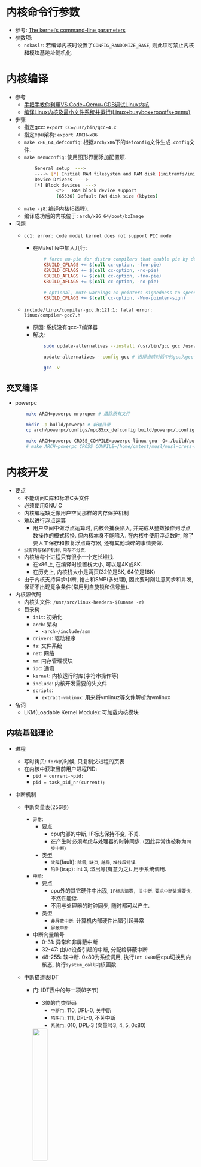 # 内核命令行参数
* 参考: [The kernel’s command-line parameters](https://www.kernel.org/doc/html/v4.14/admin-guide/kernel-parameters.html)
* 参数项: 
    * `nokaslr`: 若编译内核时设置了`CONFIG_RANDOMIZE_BASE`, 则此项可禁止内核和模块基地址随机化. 

# 内核编译
* 参考
    * [手把手教你利用VS Code+Qemu+GDB调试Linux内核](https://zhuanlan.zhihu.com/p/105069730)
    * [编译Linux内核及最小文件系统并运行(Linux+busybox+roootfs+qemu)](https://blog.csdn.net/anqi8955/article/details/121607026)
* 步骤
    * 指定gcc: `export CC=/usr/bin/gcc-4.x`
    * 指定cpu架构: `export ARCH=x86`
    * `make x86_64_defconfig`: 根据`arch/x86`下的`defconfig`文件生成`.config`文件. 
    * `make menuconfig`: 使用图形界面添加配置项. 
        ```sh
            General setup  --->
            ----> [*] Initial RAM filesystem and RAM disk (initramfs/initrd) support
            Device Drivers  --->
            [*] Block devices  --->
                    <*>   RAM block device support
                    (65536) Default RAM disk size (kbytes)
        ```
    * `make -j8`: 编译内核(8线程). 
    * 编译成功后的内核位于: `arch/x86_64/boot/bzImage`
* 问题
    * `cc1: error: code model kernel does not support PIC mode`
        * 在Makefile中加入几行: 
            ```makefile
                # force no-pie for distro compilers that enable pie by default
                KBUILD_CFLAGS += $(call cc-option, -fno-pie)
                KBUILD_CFLAGS += $(call cc-option, -no-pie)
                KBUILD_AFLAGS += $(call cc-option, -fno-pie)
                KBUILD_AFLAGS += $(call cc-option, -no-pie)

                # optional, mute warnings on pointers signedness to speed up compilation
                KBUILD_CFLAGS += $(call cc-option, -Wno-pointer-sign)
            ```

    * `include/linux/compiler-gcc.h:121:1: fatal error: linux/compiler-gcc7.h`
        * 原因: 系统没有gcc-7编译器
        * 解决: 
            ```sh
                sudo update-alternatives --install /usr/bin/gcc gcc /usr/bin/gcc-4.8 1 # 最后一个数字是优先级

                update-alternatives --config gcc # 选择当前对话中的gcc为gcc-4.8

                gcc -v
            ```
## 交叉编译
* powerpc
    ```sh
        make ARCH=powerpc mrproper # 清除原有文件

        mkdir -p build/powerpc # 新建目录
        cp arch/powerpc/configs/mpc85xx_defconfig build/powerpc/.config # 将配置模板拷过来

        make ARCH=powerpc CROSS_COMPILE=powerpc-linux-gnu- O=./build/powerpc -j8
        # make ARCH=powerpc CROSS_COMPILE=/home/cmtest/musl/musl-cross-make-0.9.10/output/bin/powerpc-linux-musl- O=./build/powerpc -j8
    ```
# 内核开发
* 要点
    * 不能访问C库和标准C头文件
    * 必须使用GNU C
    * 内核编程缺乏像用户空间那样的内存保护机制
    * 难以进行浮点运算
        * 用户空间中做浮点运算时, 内核会捕获陷入, 并完成从整数操作到浮点数操作的模式转换. 但内核本身不能陷入. 在内核中使用浮点数时, 除了要人工保存和恢复浮点寄存器, 还有其他琐碎的事情要做. 
    * `没有内存保护机制`, `内存不分页`. 
    * 内核给每个进程只有很小一个定长堆栈. 
        * 在x86上, 在编译时设置栈大小, 可以是4K或8K. 
        * 在历史上, 内核栈大小是两页(32位是8K, 64位是16K)
    * 由于内核支持异步中断, 抢占和SMP(多处理), 因此要时刻注意同步和并发, 保证不出现竞争条件(常用到自旋锁和信号量). 
* 内核源代码
    * 内核头文件: `/usr/src/linux-headers-$(uname -r)`
    * 目录树
        * `init`: 初始化
        * `arch`: 架构
            * `<arch>/include/asm`
        * `drivers`: 驱动程序
        * `fs`: 文件系统
        * `net`: 网络
        * `mm`: 内存管理模块
        * `ipc`: 通讯
        * `kernel`: 内核运行时库(字符串操作等)
        * `include`: 内核开发需要的头文件
        * `scripts`: 
            * `extract-vmlinux`: 用来将vmlinuz等文件解析为vmlinux
* 名词
    * LKM(Loadable Kernel Module): 可加载内核模块

## 内核基础理论
* 进程
    * 写时拷贝: `fork`的时候, 只复制父进程的页表
    * 在内核中获取当前用户进程PID: 
        * `pid = current->pid;`
        * `pid = task_pid_nr(current);`

* 中断机制
    * 中断向量表(256项)
        * `异常`: 
            * 要点
                * cpu内部的中断, IF标志保持不变, 不关. 
                * 在产生时必须考虑与处理器的时钟同步. (因此异常也被称为`同步中断`)
            * 类型
                * `故障`(fault): `除零`, `缺页`, `越界`, `堆栈段错误`. 
                * `陷阱`(trap): int 3, 溢出等(有意为之). 用于系统调用. 
        * `中断`: 
            * 要点
                * cpu外的其它硬件中出现, `IF标志清零, 关中断`. `要求中断处理要快`, 不然性能低. 
                * 不用与处理器的时钟同步, 随时都可以产生. 
            * 类型
                * `非屏蔽中断`: 计算机内部硬件出错引起异常
                * `屏蔽中断`
        * 中断向量编号
            * 0-31: 异常和非屏蔽中断
            * 32-47: 由i/o设备引起的中断, 分配给屏蔽中断
            * 48-255: 软中断. 0x80为系统调用, 执行`int 0x80`后cpu切换到内核态, 执行`system_call`内核函数. 
    * 中断描述表IDT
        * 门: IDT表中的每一项(8字节)
            * 3位的门类型码
                * `中断门`: 110, DPL-0, 关中断
                * `陷阱门`: 111, DPL-0, 不关中断
                * `系统门`: 010, DPL-3 (向量号3, 4, 5, 0x80)

            <img alt="" src="./pic/linux_idt_1.jpg" width="30%" height="30%">

    * 中断上半部和下半部
        * 上半部: 快, 关中断. 硬件中断. 
        * 下半部: 开中断. 可以延后执行的任务. 可以被中断打断. 
            * `BH`(2.4之前): 对bh函数执行严格串行化. 一次只有一个cpu执行. 
            * `softirp`: 
                * 产生后不是马上可以执行, 必须等待内核的调度. 
                * 软中断不能被自己打断, 只能被硬件中断打断. 
                * 同一个软中断可运行在不同cpu. 所以软中断必须涉及为可重入的函数(允许多个cpu同时操作), 因此需要使用**自旋锁**来保护其数据结构. 
                * 软中断是静态分配的, 内核编译好后就不能改变. 添加后要重新编译内核. 
            * `tasklet`: 同一个tasklet不能运行在不同cpu, 多个不同类型的tasklet则可以并行运行在多个cpu上. 

                ```cpp
                static void tasklet_handler(unsigned long value) {
                    ......
                    // 开中断, 即可以响应其它中断
                    // 在tasklet_handler中分配内存或拿互斥体的时候, 不能睡眠
                }

                tasklet_struct my_tasklet;
                static unsigned long data = 0;
                tasklet_init(&my_tasklet, tasklet_handler, data); 
                tasklet_schedule(&my_tasklet); // 放到调度队列中等待调度

                // 处在中断上下文, 不能睡眠
                ```
            * `workqueues` 工作队列: 
                * 也在内核态运行
                * 不在中断上下文中, 因此可以睡眠
                * 能在不同进程间切换, 以完成不同工作
                * 私有工作队列: 

                    ```cpp
                    void my_func(struct work_struct *work) {
                        ......
                    }

                    struct workqueue_struct *my_queue;
                    my_queue = create_workqueue("my_queue");
                    struct work_struct my_work;
                    INIT_WORK(&my_work, my_func);
                    queue_work(my_queue, &my_work);
                    destroy_workqueue(my_queue);
                    ```

                * 共享工作队列: 

                    ```cpp
                    schedule_work(&my_work);
                    ```

        * 需要放在中断处理程序中执行的任务
            * 任务对时间非常敏感
            * 和硬件相关的任务
            * 要保证不被其它中断打断的任务

        <img alt="" src="./pic/linux_interrupt.jpg" width="30%" height="30%">
    
* 进程上下文和中断上下文
    * 上下文context: 包括寄存器变量, 进程打开的文件, 内存信息等. 
        * 用户级上下文: 正文, 数据, 用户堆栈, 共享存储区
        * 寄存器上下文: 通用寄存器, 程序寄存器, 处理器状态寄存器, 栈指针
        * 系统级上下文: 进程控制块(`task_struct`), 内存管理信息(`mm_struct, vm_area_struct, pgd, pte`), 内核栈
    * 中断上下文
        * 硬件传递过来的参数和内核需要保存的一些其它环境(主要是当前被中断的进程环境)
        * 中断上下文无关特定进程
        * 运行在中断上下文的代码不能做以下事情: 
            * 睡眠或放弃cpu. 内核在进入中断前会关闭进程调度, 一旦睡眠或放弃cpu, 系统会死机. 
            * 尝试获得信号量, 因为若没有获取信号量, 代码会睡眠, 结果同上. 
            * 执行耗时任务, 因为内核要响应大量服务和请求, 占用cpu太久会严重影响系统性能. 
            * 访问用户空间的虚拟地址. 
* 内核启动过程
    * 加电, 复位. 
    * bios启动: 上电自检, 然后对系统内的硬件设备进行检测和连接, 把测试所得数据存放到bios数据区. 从磁盘读入boot loader, 将控制权交给它. 
    * boot loader
    * os初始化
    
    <img alt="" src="./pic/linux_boot.jpg" width="30%" height="30%">

* linux文件系统
    * vfs提供一个统一接口(`file_operation`)

    <img alt="" src="./pic/linux_vfs.jpg" width="30%" height="30%">
    <br>
    <img alt="" src="./pic/linux_vfs.png" width="30%" height="30%">


* 微内核与宏内核(单一内核)
    * 微内核系统
        * windows nt, minix, mach
        * 每个模块对应一个进程, **模块之间通过消息传递机制进行通信**. 系统启动后, kernel, mm, fs系统进程在各自空间运行main函数循环等待消息. 
    * 宏内核系统
        * unix, linux
        * 内部也分模块, **模块间通信方式是一个模块调用另一个模块的导出函数**. 

## 开发
* 参考文档
    * 内核API参考文档
        * [kernelAPI](cs.bham.ac.uk/~exr/lectures/opsys/13_14/docs/kernelAPI/)
* 内联函数
    * 消除函数调用和返回带来的开销, 但会增加内存开销
    * 用于对时间要求较高的代码
    * 用`static`加`inline`限定
* linux内核嵌入式汇编
    * `__asm__ __volatile__("<asm routine>", : output : input : modify);`
    
        ```cpp
        void f(long seg) {
            long __lm;
            __asm__ __volatile__("lsll %1, %0" : "=r" (__lm) : "r" (seg));
        }

        // 对应的汇编代码如下
        // movl seg, %ebx
        // lsll %ebx, %eax
        // movl %eax, __lm
        ```
    
    * 分析汇编
        * '='表示这是输出寄存器(如果没有, 则可以在第一个冒号后面留空, 紧接第二个冒号). 
        * `output` `input` `modify`中有多个时, 可用逗号隔开. 
        * '&'表示寄存器不能重复. 
        * 寄存器`%0`, `%1`依次从`output`, `input`中用到的寄存器开始编码(如上面的代码, 则是将`__lm`变量值存到`%0`寄存器, 将`%1`寄存器的值存到`seg`变量)
        * `jne 2f`中, `2`是汇编代码段的编号(作为跳转目标), `f`表示向前(在它下面的代码), `b`表示向后(在它上面的代码). 每行汇编指令后面有`\n\t`, `\n`换行, `\t`是为了gcc把嵌入式汇编代码翻译成汇编代码时能保证换行和留有一定空格. 
        * 字母含义如下表. 

            |字母|含义|
            |-|-|
            | m, v, o | 表示内存单元 |
            | R | 表示任何通用寄存器 |
            | Q | 表示寄存器eax, ebx, ecx,edx之一 |
            | I, h | 表示直接操作数 |
            | E, F | 表示浮点数 |
            | G | 表示“任意” |
            | a, b, c, d | 表示要求使用寄存器eax/ax/al, ebx/bx/bl,  ecx/cx/cl或edx/dx/dl |
            | S, D | 表示要求使用寄存器esi或edi |

    * `asm volatile("rdtsc": "=a" (low), "=d" (high));` // 调用`rdtsc`指令, 返回64位时间戳(`tsc`寄存器), 低32位和高32位分别存于low和high变量

* hello world

    ```cpp
    /*************** hello.c ***************/
    #include <linux/init.h>
    #include <linux/module.h>
    #include <linux/kernel.h>
    #include <linux/moduleparam.h>
    MODULE_LICENSE("Dual BSD/GPL");
    MODULE_AUTHOR("reversefish@mallocfree.com");
    MODULE_DESCRIPTION("This is hello module");
    MODULE_ALIAS("A simple example");

    unsigned int hello_data=100;
    EXPORT_SYMBOL(hello_data);  // 导出符号. 其它地方用extern int hello_data 导入之

    static int times = 5;
    static char *who = "world";
    module_param(times, int, S_IRUSR); // 作为模块参数: insmod hello.ko times=5
    module_param(who, charp, S_IRUSR);

    static int hello_init(void)
    {
        printk(KERN_ALERT "Hello, world!\n");
        return 0;
    }

    static void hello_exit(void)
    {
        printk(KERN_ALERT "Goodbye, My Dear World!\n");
    }

    module_init(hello_init); // 注册初始化函数
    module_exit(hello_exit); // 注册退出函数

    ```
* 应用层代码

    ```cpp
    #include <stdio.h>
    #include <unistd.h>
    #include <fcntl.h>

    int main(void)
    {
        int fd, i;
        int data;
        fd = open("/dev/hello", O_RDONLY);
        if (fd < 0)
        {
            printf("open /dev/hello error\n");
            return 0;
        }
        for(i = 0; ; i++)
        {
            read(fd, &data, sizeof(data));
            printf("read /dev/hello is %d\n",data);
            sleep(1);
        }
        close(fd);
        return 0;
    }

    ```
* `Makefile`生成

    ```sh
        EXTRA_CFLAGS := -g
        obj-m = hello.o
        hello-objs := file1.o file2.o # 有多个源文件时加此行
        KVERSION = $(shell uname -r) # 内核版本号

        # 如果引用了hello2中导出的符号, 则需: 
        KBUILD_EXTRA_SYMBOLS=/mnt/hgfs/blabla/hello2/Module.symvers

        all: 
            make -C /lib/module/$(KVERSION)/build M=$(PWD) modules
        clean:
            make -C /lib/modules/$(KVERSION)/build M=$(PWD) clean
    ```

    * make以后生成`hello.ko`
    * `Kbuild`
        * make的时候, 首先读`.config`文件中的变量, 然后读`KBuild`文件. `KBuild`文件会用到`.config`文件中的变量. 
        ```sh
            # 将 <模块名>.o 编译进内核. 
            obj-y := <模块名>.o

            # Kbuild会调用`$(AR) rcSTP`所有目标文件合并到`built-in.a`文件中. 这个文件没有符号表. 
            # `built-in.a`会在后续通过`scripts/link-vmlinux.sh`链接进vmlinux中. 
            # 列表中个文件的先后顺序是重点. 允许重复文件名(成功链接的目标文件会在后面被忽略). 
            # 链接顺序也是重点. 在系统boot的时候, 它们的`module_init`/`__initcall`是按它们出现的顺序执行的. 
            obj-y += obj1.o obj2.o

            # 将 <模块名>.o 编译为模块
            obj-m := <模块名>.o

            # 编译到 lib.a 文件中
            lib-y := obj1.o obj2.o

            # 指定依赖的文件. 调用`$(CC)`生成这些目标文件, 对它们调用`$(LD) -r`, 生成 `<模块名>.o`
            <模块名>-y += obj1.o obj2.o

            # 等同于make时指定的EXTRA_CFALGS参数
            ccflags-y += -DMYVAR1=\"myvar1\"

            # 其它的还有asflags-y, ldflags-y
        ```

        * `Kbuild`的第二阶段(Stage2)会调用`modpost`程序: (引用: https://blog.csdn.net/lidan113lidan/article/details/119743237)
            * 生成`xx.mod.c`文件: 记录ko所需的其他信息. 
                ```cpp
                // *.mod.c文件都拥有相同的文件头, 生成此头文件的代码在./scripts/mod/modpost.c中
                #include <linux/build-salt.h>                                                                                                                     
                #include <linux/module.h>
                #include <linux/vermagic.h>
                #include <linux/compiler.h>
                
                BUILD_SALT;
                
                // MODULE_INFO(tag,name)宏的作用是在.modinfo段添加变量 字符串变量tag = "tag = info"
                // VERMAGIC_STRING为内核版本信息
                MODULE_INFO(vermagic, VERMAGIC_STRING);
                // KBUILD_MODNAME是cc时传入的参数, 其在Makefile.lib中定义:
                // modname_flags  = -DKBUILD_MODNAME=$(call name-fix,$(modname))
                MODULE_INFO(name, KBUILD_MODNAME);
                
                // 这个结构体记录模块信息
                __visible struct module __this_module
                __attribute__((section(".gnu.linkonce.this_module"))) = {
                    .name = KBUILD_MODNAME,
                    .init = init_module, // 模块的初始化函数
                    .arch = MODULE_ARCH_INIT,
                };
                ```
            * 生成`Module.symvers`文件: 内核和内部模块中所有`EXPORT_SYMBOL_XXX`符号信息都输出到这个文件. 这个文件的作用是在外部模块编译时告知外部模块当前内核有哪些导出符号, 以及这些导出符号的CRC值.
            * 将`xx.mod.c`编译生成`xx.mod.o`文件. 最后用`ld -r`将其与模块的`xx.o`链接, 生成可加装的模块`xx.ko`. 
    * 模块相关命令
        * `sudo insmod hello.ko`: 加载ko文件
        * `sudo rmmod hello.ko`: 卸载ko文件
        * `lsmod`: 可列出系统模块
        * `modinfo hello`
        * `dmesg | tail`: 打印最近内核输出

* ubuntu中模块自启动
    * 把模块文件放到lib目录: `/lib/modules/2.6.32.65/kernel/test/hello.ko`
    * `sudo vim /etc/modules`并添加模块名hello

* 字符设备驱动
    * `sudo insmod hello.ko`
    * `cat /proc/devices`查看安装驱动生成的设备主功能号(如251)
    * `sudo mknod /dev/hello c <主功能号> 0`创建设备节点, 这样就会在`/dev`目录下创建设备文件. 
        * `mknod [OPTION] NAME TYPE [MAJOR MINOR]`
            * `TYPE`
                * `c`: 表示字符设备
    * 编译运行客户端程序

## 头文件
* `linux/version.h`: 如要判断linux内核版本, 需要此头文件. 
    * 判断内核版本: `#if LINUX_VERSION_CODE >= KERNEL_VERSION(5, 12, 0)`

## 常量
* `THIS_MODULE`: 定义于`include/linux/export.h`, 指向本模块(`module`结构体). 

## 常用API
* 数据传递
    * 在内核层不能直接操作用户层地址的数据, 需要拷贝. 相关API如下: 
        * `copy_from_user(to, from, len)`: 
        * `strncpy_from_user(to, from, max_len)`: 
        * `get_user(x, ptr)`: 将`ptr`指向的数据复制到`x`. 用于拷贝char或int等简单类型数据. 
    * 内核层函数对用户层变量的声明一般要加一个`__user`标识. 
    * `access_ok(addr, size)`: 判断地址是否可在内核空间中访问. 

* `kallsyms_lookup_name(const char* name)`: 根据所给符号名称, 获取符号地址. 比如传入`sys_call_table`, 可获取系统调用表的地址. 
* `call_usermodehelper`: 用于在内核层中执行用户态程序或系统命令. 

## linux内核调试
* 参考
    * [crash分析linux内核崩溃转储文件vmcore](https://blog.csdn.net/weixin_42915431/article/details/105666507)
    * [VMware上进行Linux Kernel调试](http://pwn4.fun/2017/06/24/VMware%E4%B8%8A%E8%BF%9B%E8%A1%8CLinux-Kernel%E8%B0%83%E8%AF%95/)
* `oops`
    * 两种可能: `killed`, `panic`
    * 设置`panic`
        * `etc/sysctl.conf`(改完后用`sudo sysctl -p`或`sudo echo 1 > /proc/sys/kernel/panic_on_oops`使之生效)
            * `kernel.panic_on_oops=1`
            * `kernel.panic=20`: panic error中自动重启, 等待20秒
    * oops错误码
        |-|第2位|第1位|第0位|
        |-|-|-|-|
        |0|内核|读|没有找到页|
        |1|用户模式|写|保护错误|
    * 将oops保存为文件
        * 用apt安装`kexec-tools`和`linux-crashdump`
        * 编辑`/etc/default/kexec`: `LOAD_KEXEC=true`, 重启
        * `sudo /etc/init.d/kdump start`
        * `sudo echo "c" > /peoc/sysrq-trigger`
        * `ls /var/crash/vmcore`
        * 下载和`uname -a`的版本信息匹配的内核符号: http://ddebs.ubuntu.con/pool/main/l/linux/
        * `dpkg -i linux-image-2.6.32-65-generic-dbgsym_2.6.32-65.131_amd64.ddeb` 将在`/usr/lib/debug/modules/$(uname -r)/`下生成用于调试的vmlinux
        * `sudo crash /usr/lib/debug/boot/vmlinux-2.6.32-65-generic/var/crash/vmcore`
        * 运行`bt/ps/log`查看信息
* `printk`
    * `printk(KERN_DEBUG "Here I am: %s:%i\n", __FILE__, __LINE__);`
    * 日志级别
        * `KERN_EMERG`: 紧急事件消息, 系统崩溃前提示, 表示系统不可用
        * `KERN_ALERT`: 报告消息, 表示必须立即采取措施
        * `KERN_CRIT`: 临界条件, 通常涉及严重的硬件或软件操作失败
        * `KERN_ERR`: 错误条件, 驱动程序常用之来报告硬件的错误
        * `KERN_WARNING`: 警告条件, 对可能出现问题的情况进行警告
        * `KERN_NOTICE`: 正常但又重要的条件, 用于提醒
        * `KERN_INFO`: 提示信息, 如驱动程序启动时, 打印硬件信息
        * `KERN_DEBUG`: 调试级别的信息
    * `/var/log/messages`
    * 若`klogd`没有运行, 消息不会传递到用户空间, 只能查看`/proc/kmsg`
    * `echo 8 > /proc/sys/kernel/printk`: 修改控制台的日志级别(0-8, 如果是8的话, 0-7的消息都可以显示在控制台上)
    * 实时打印`dmesg`信息: 
        * `sudo cat /proc/kmsg`
        * `tail -f /var/log/dmesg`: (在ubuntu中会说找不到这个文件)
        * `watch "dmesg | tail -20"`
    * `dump_stack`: 可以打印调用栈的信息. 
* `gdb`
    * 无法在内核中修改数据, 加断点, 单步调试, 只能查看信息
* `kdb`: 只能在2.6版旧内核使用, 需要打上补丁; 优点是不需要两台机器进行调试, 直接在本机进行操作
* `kgdb`
    * ubuntu内核已开启`KGDB`选项: `cat /boot/config-$(uname -r) | grep -i "GDB"`
    * `vmlinux`
        * Linux能够使用硬盘空间作为虚拟内存, 因此得名`vm`
        * 未压缩的内核镜像, 也是ELF文件
        * 有`.text`和`.data`
        * 没有符号表, 可以用[kdress](https://github.com/elfmaster/kdress). `kdress`会从 `System.map` 文件或者`/proc/kallsyms` 中获取符号相关的信息, 会根据这两种方式的可读性优先选取一种. 然后通过为符号表创建节头, 将获取到的符号信息重建到内核可执行文件中. 
            * `sudo ./kdress vmlinuz-$(uname -r) vmlinux /boot/System.map-$(uname -r)`
    * `vmlinuz`
        * 在`/boot/`下有. 
        * 在`vmlinux`的基础上, **经过gzip或bzip压缩而来**, **同时添加了启动和解压缩代码**(`arch/arm/boot/compressed/`下的`head.S`和`misc.c`, ). 是可以引导boot启动内核的最终镜像. 
        * 将`vmlinuz`解压为`vmlinux`: `/usr/src/linux-headers-$(uname -r)/scripts/extract-vmlinux /boot/vmlinuz-$(uname -r) > vmlinux` 
    * `zImage`
        * 是`vmlinux`经过gzip压缩后的文件. 头部也有解压缩代码. 
        * 使用`LZ77`压缩算法. 
        * 适用于小内核, 比 `bzImage` 小. 
    * `bzImage`: big zImage
        * `zImage`的改进版本. 压缩率更高. 大内核一般采用这种压缩方式. 
        * 使用 gzip 实用程序将`vmlinux`文件压缩为较小的大小(通常压缩到 512KB 以下), 从而创建`bzimage`映像文件. 
    * `uImage`
        * 是`U-boot`专用的映像文件, 它是在`zImage`之前加上一个长度为`0x40`的头, 说明这个映像文件的类型, 加载位置, 生成时间, 大小等信息. 换句话说, 如果直接从`uImage`的`0x40`位置开始执行, `uImage`和`zImage`没有任何区别. 
* `strace`
* 内核配置项
    * `CONFIG_DEBUG_KERNEL`: 用于使其它调试选项可用. 
* `kprobe`
* `crash`
    * 需要文件: 
        * 下载地址: https://linuxsoft.cern.ch/centos-debuginfo/7/x86_64/
        * 找到名字类似`kernel-debug-debuginfo-2.6.32-358.el6.x86_64.rpm`和`kernel-debuginfo-common-x86_64-2.6.32-358.el6.x86_64.rpm`的包
        * `rpm -ivh`安装这两个包

## linux内核数据结构
* `file_operation`结构体: 是把系统调用和驱动程序关联起来的关键数据结构. 
* 链表
    * `<linux/list.h>`
        ```c
        struct list_head {
            struct list_head *next;
            struct list_head *prev;
        };

        // 在自定义结构体重加上list_head结构体成员
        struct myStruct {
            int i;
            struct list_head list;
        };

        // 初始化方法1
        struct myStruct s = {
            .i = 0,
            .list = LIST_HEAD_INIT(s.list)
        }
        // 初始化方法2
        INIT_LIST_HEAD(&s.list)

        // 方法3
        LIST_HEAD(my_list);

        // 遍历
        struct list_head *p;
        struct myStruct *pS;
        list_for_each(p, &s.list) {
            pS = container_of(p, struct list_head, list);
        }
        // 或者: 
        list_for_each_entry(pS, &s.list, list) {
            ... 
        }
        // list_for_each_entry_reverse, 反向遍历

        // 需要在遍历的时候删除: 
        list_for_each_entry_safe(pS, next, &s.list, list) {
            // 删除节点
        }
        ```
    * `container_of(ptr, type, member)`: 获取`ptr`指向的`type`型结构体中的`member`成员. (相当于windows内核中的`CONTAINING_RECORD`宏)
    * `list_add(struct list_head *new, struct list_head *head)`: 在head节点后插入new节点. 
    * `list_add_tail(struct list_head *new, struct list_head *head)`: 在head节点前插入new节点. 
    * `list_del(struct list_head *entry)`: 删除entry节点. 
    * `list_del_init(struct list_head *entry)`: 删除entry节点. 如果还需要继续使用entry, 则可以用这个函数将entry从链表中移除. 
    * `list_move(struct list_head *list, struct list_head *head)`: 将list节点移到head节点后面. 
    * `list_move_tail(struct list_head *list, struct list_head *head)`: 将list节点移到head节点前面. 
    * `list_empty(struct list_head *head)`: 若链表为空, 返回非零值. 
    * `list_splice(struct list_head *list, struct list_head *head)`: 将list节点指向的链表插入到head节点后面. 
    * `list_splice_init(struct list_head *list, struct list_head *head)`: 同上, 不过list指向的链表要被重新初始化. 
* 队列`kfifo`
    * 

## linux内核内存
* 分类
    * DMA-capable: 在x86, 是内存的前16M空间, 给ISA设备用. 新的PCI设备没有此限制. 
    * 普通内存
    * 高地址内存: 在内核中不能直接访问, 需要映射. 
* `void *kmalloc(size_t size, int flags); `
    * `flags`
        * `GFP_KERNEL`: 空闲内存较少时, 可能进入睡眠, 等待一个页面. 使用它来分配内存的函数必须可重入, 且不能在原子上下文(即中断上下文)中运行. 
        * `GFP_ATOMIC`: 在中断上下文或其它非进程上下文中分配内存时使用之. 
        * `GFP_USER`: 为用户空间分配内存, 可能睡眠. 
        * `GFP_HIGHUSER`: 类似`GFP_USER`, 若有高端内存, 就从高端内存分配. 
        * `__GFP_DMA`: 若指定之, 则只在DMA中分配内存. 
        * `__GFP_HIGHMEM`: 三个内存区域都用来分配内存. 

    ```cpp
    #include <linux/slab.h>
    char *ptr = (char *) kmalloc(1024, GFP_KERNEL);
    memset(pre, 0, 1024);
    kfree(ptr);
    ```

* `vmalloc`: 在虚拟空间分配. 

    ```cpp
    #include <linux/vmalloc.h>
    char *ptr = (char *) vmalloc(1024);
    if (ptr == NULL) return 0;
    memset(pre, 0, 1024);
    vfree(ptr);
    ```

* `__get_free_pages`: 分配页

    ```cpp
    // 分配2的3次方个内存页
    char *ptr = (char *) __get_free_pages(GFP_KERNEL, 3); 
    if (ptr == NULL) return 0;
    memset(pre, 0, PAGE_SIZE << 3);
    free_pages((unsigned long) ptr, 3);
    ```

* `kmem_cache_alloc`

* 区别和选择
    * `kmalloc`, `__get_free_pages`申请的虚拟内存位于物理内存映射区域(`<=896M`), 而且在物理上也是连续的, 它们与真实物理地址只有一个固定的偏移, 因此存在简单的转换关系. 
    * `kmalloc`最小32或64字节, 最大128K字节; 速度快, 但不清零; 分配太多时, 可能降低系统的响应速度(因为swap); 
    * `vmalloc`分配的一般>896M; 无法在原子上下文使用; 需要分配页表. 
    * `kmem_cache_alloc`: 用于分配大量相同大小的对象. 
    * `__get_free_pages`: 分配大块. 适用于以页为单位分配内存的情况. 

## linux内核多线程和中断处理
* `kthread_run` 和 `kthread_stop`

    ```cpp
    tatic struct task_struct * MyThread = NULL;

    static int MyPrintk(void *data)
    {
        char *mydata = kmalloc(strlen(data)+1,GFP_KERNEL);
        memset(mydata,'\0',strlen(data)+1);
        strncpy(mydata,data,strlen(data));
        while(!kthread_should_stop()) // kthread_stop后该函数返回true
        {
            SLEEP_MILLI_SEC(1000);
            printk("%s\n",mydata);
        }
        kfree(mydata);
        return 0;
    }
    static int __init init_kthread(void)
    {
        MyThread = kthread_run(MyPrintk,"hello world","mythread");
        return 0;
    }
    static void __exit exit_kthread(void)
    {
        if(MyThread)
        {
            printk("stop MyThread\n");
            kthread_stop(MyThread);
        }
    }
    module_init(init_kthread);
    module_exit(exit_kthread);
    ```

* `kernel_thread`(无法运行)
* 内核同步和互斥
    * `struct semaphore`
        * `DEFINE_SEMAPHORE(name)`
        * `sema_init(struct semaphore *sem, int val)`
        * `down(struct semaphore *sem)`: 拿不到会一直等
        * `down_interruptible(struct semaphore *sem)`: 试图拿, 拿不到时可被打断, 不再等待. 
        * `down_trylock(struct semaphore *sem)`: 试图拿, 拿不到就走了, 不会睡眠. 所以可用在中断上下文(前两个不可). 
    * `struct mutex` (2.6.16后)
        * `mutex_init(struct mutex *mutex)`
        * `DEFINE_MUTEX(mymutex)`
        * `mutex_lock(&mymutex)`: 不可唤醒
        * `mutex_unlock(&mymutex)`: 
        * `mutex_lock_interruptible(&mymutex)`: 
        * `mutex_trylock(&mymutex)`: 
    * `struct completion` (类似于`event`, 用于同步)
        * `struct completion my_completion`: 
        * `init_completion(&my_completion)`: 
        * `wait_for_completion(&my_completion)`: 
        * `complete(&my_completion)`: 唤醒一个线程
        * `complete_all(&my_completion)`: 唤醒所有线程
    * `spinlock_t`
        * `spinlock_t my_lock = SPIN_LOCK_UNLOCKED;`
        * `spin_lock_init(&my_lock)`
        * `spin_lock(&my_lock)`
        * `spin_unlock(&my_lock)`
    * `rwlock_t`
    * `atomic variables` 原子操作
        * `atomic_t v`: 
        * `atomic_t v = ATOMIC_INIT(0)`: `v = 0` 
        * `atomic_set(atomic_t *v)`: `v = i`
        * `int x = atomic_read(atomic_t *v)`: `x = v`
        * `atomic_add(i, atomic_t *v)`: `v += i`
        * `atomic_sub(i, atomic_t *v)`: `v -= i`
        * `atomic_inc(atomic_t *v)`: `v++`
        * `atomic_inc(atomic_t *v)`: `v--`
        * `set_bit(nr, void *addr)`: `*addr |= nr`
        * `clear_bit(nr, void *addr)`: `*addr &= ~(nr)`
    * `timer` 计时器
        * `timer_list s_timer`
        * `init_timer(&s_timer)`
        * `s_timer.function = &timer_handler`
        * `s_timer.expires = jiffies + HZ` `jiffies`记录着从开机到当前的时钟中断次数, `HZ`一般是一秒钟中断产生的次数, 两者相加表示一秒钟
        * `add_timer(&s_timer)`
        * `mod_timer(&s_timer, jiffies + HZ)`
        * `del_timer(&s_timer)`
    * `RCU`(Read-Copy Update)
        * 参考
            * https://blog.csdn.net/qq_35399548/article/details/122846896
        * 限制
            1. `RCU`只能保护动态分配的数据结构, 并且必须是通过指针访问该数据结构
            2. 受`RCU`保护的临界区内不能sleep
            3. 读写不对称, 对writer的性能没有特别要求, 但是reader性能要求极高. 
            4. reader端对新旧数据不敏感. 

## 网络防火墙Netfilter
* `iptables`

    <img alt="" src="./pic/linux_iptables_progress.jpg" width="70%" height="70%">

* 规则: `iptables -t filter -A INPUT -s 172.16.0.0/16 -p udp --dport 53 -j DROP`
    * `-t filter`: 表示指定filter表
        * `filter`: 
        * `nat`: 
        * `mangle`: 
    * `-A`: 追加
        * `-R`: 替换
        * `-D`: 删除
        * `-P`: 设置默认规则
        * `-F`: 清空
    * `INPUT`: 链
        * `PREROUTINE`
        * `FORWARD`
        * `POSTROUTINE`
        * `OUTPUT`
    * `-s`: 指定源地址
    * `-p`: 指定协议
    * `--dport`: 指定目的端口
    * `-j DROP`: 指定如何处理
        * `REJECT`
        * `ACCEPT`  

    <img alt="" src="./pic/linux_iptables_netfilter.jpg" width="30%" height="30%">

* `nf_hooks`
    * `struct list_head nf_hooks[NPROTO][NF_MAX_HOOKS]`: 一个全局变量, 是一个二维数组, 第一维指定协议族, 第二维指定hook类型. 
    * 注册一个netfilter hook就是在上述数组的链表中添加一个新节点. 
        ```cpp
        struct nf_hook_ops ipprint_ops = {
            .list =  {NULL,NULL},
            .hook = ipprint_func,   // 处理函数
            .pf = PF_INET, // ipv4
            //.hooknum = NF_INET_PRE_ROUTING,
            .hooknum = NF_INET_LOCAL_IN,
            .priority = NF_IP_PRI_FILTER+2 // 优先级
        };

        static int __init ipprint_init(void) {
            nf_register_hook(&ipprint_ops); // 注册钩子
            return 0;
        }


        static void __exit ipprint_exit(void) {
            nf_unregister_hook(&ipprint_ops);
        }

        ```

        * `hooknum`
            * `NF_INET_PRE_ROUTINE`: 完整性校验后, 选路确定前
            * `NF_INET_LOCAL_IN`: 选路确定后, 且数据包的目的地是本地主机
            * `NF_INET_FORWARD`: 目的地是其它主机的数据包
            * `NF_INET_LOCAL_OUT`: 来自本机进程的数据包在其离开本地主机的过程中
            * `NF_INET_POST_ROUTINE`: 在数据包离开本地主机"上线"之前. 

        <img alt="" src="./pic/linux_nf_hooks.jpg" width="30%" height="30%">

    * `sk_buff`: 
        * 头文件`include/linux/skbuff.h`
            * 其中有多个`skb_xxx`内联函数, 可用于获取以太网, xIP, TCP等协议头部偏移. 
        * 结构体成员: 
            * `head`: 缓冲区头部
            * `end`: 缓冲区尾部
            * `data`: 数据头部
            * `tail`: 数据尾部
            * `protocol`: 网络层协议. 
                * 在`uapi/linux/if_ether.h`中有一系列`ETH_P_XXX`宏, 指定了`protocol`的取值. 
        
        <img alt="" src="./pic/linux_sk_buff.jpg" width="30%" height="30%">

## Rootkit
* HOOK
    * 除非禁用寄存器 cr0 的写保护位或者修改 PTE, 否则不能够对内核的 text 段进行修改
    * `sys_call_table`
        * 获取其地址的方法: 
            * `cat /proc/kallsyms | grep sys_call_table`
            * `cat /boot/System.map-<内核版本号> | grep sys_call_table`
            * `kallsyms_lookup_name("sys_call_table")`
        * 这个表有写保护, 需要放开写保护. 
            * 改写cr0寄存器. 
                ```cpp
                    write_cr0(read_cr0() & (~0x10000));

                    // 改sys_call_table中的表项
                    
                    write_cr0(read_cr0() | 0x10000);
                ```
            * 在Ubuntu18以后版本(内核版本5.4.0-42)测试时, 发现上述代码会引发错误. 因此可用另一种方法: 
                ```cpp
                    unsigned int level;
                    pte_t* pte = lookup_address((unsigned long) sys_call_table, &level);
                    set_pte_atomic(pte, pte_mkwrite(*pte));

                    // 改sys_call_table中的表项
                    
                    set_pte_atomic(pte, pte_clear_flags(*pte, _PAGERW));
                ```
            * gdb中查看`sys_call_table`的某一项(如, 第一项): `x/gx &sys_call_table+1`
    * 函数蹦床
        * 将原函数的前5~7个字节改成跳转指令跳到钩子. 
        * 
        ```x86asm
        push $address 
        ret
        ```

# 块I/O
* 设备类型
    
    |-|字符设备|块设备|
    |-|串口, 键盘|磁盘|
    |-|不可随机访问数据(以流的形式)|可随机访问数据|
    |-|仅需一个位置: 当前位置|需要能移动到不同位置|
    |-||内核要提供一个专门的提供服务的子系统|
    |-|-|-|
    |-|-|-|

* 扇区: 设备的最小寻址单元, 有时称为硬扇区或设备块. 
* 块: 文件系统的最小寻址单元, 有时称为文件块或IO块. 块包含一个或多个扇区. 内存中一个页包含一个或多个块. 


# netlink
* 参考
    * [一文了解linux 内核与用户空间通信之netlink使用方法](https://zhuanlan.zhihu.com/p/552291792)
* 要点
    * 基于socket
    * 用于内核空间和用户空间之间的通信
    * 异步通信机制, 消息保存在socket缓存队列(`sk_buff`)中. (**`ioctl`则是同步通信**)
    * 非可靠协议. 其尽力将数据发送到目的地, 但是可能丢包(比如OOM或有其它错误时). 若要可靠传输, 则发送者需要接收者作响应(设置`NLM_F_ACK`)
    * 支持多播. 对于每一个netlink协议类型, 可以有多达 32多播组, 每一个多播组用一个位表示. 
    * 消息
        ```cpp
        struct nlmsghdr {
            __u32 nlmsg_len; // 总长度
            __u16 nlmsg_type; // 类型(通常为0)
            __u16 nlmsg_flags; // 标识
            __u32 nlmsg_seq; // 序列号
            __u32 nlmsg_pid; // 发送者端口的id
        };
        ```

        * 消息标识
            * 常规标识
                * `NLM_F_REQUEST`: 消息是一个请求. 
                * `NLM_F_MULTI`: 消息是一个多部分消息的一部分, 后续的消息可以通过宏`NLMSG_NEXT`来获得. 结束则是`NLMSG_DONE`. 
                * `NLM_F_ACK`: 该请求需要接收者的确认. (Request for an acknowledgment on success)
                * `NLM_F_ECHO`: 消息是请求包的回传. 
            * GET请求的额外标识
                * `NLM_F_ROOT`: 返回满足条件的整个表, 而不是单个条目. 有该标志的请求通常导致响应消息设置`NLM_F_MULTI`标志. 当设置了该标志时, 请求是协议特定的, 因此, 需要在字段 `nlmsg_type` 中指定协议类型. 
                * `NLM_F_MATCH`: 返回所有满足条件(criteria)的条目. (未实现)
                * `NLM_F_ATOMIC`: 请求返回的数据应当原子地收集(GET), 预防数据在获取期间被修改. 
                    * 使用该标识的前提: 有`CAP_NET_ADMIN`功能或者uid为0. 
                * `NLM_F_DUMP`: 未实现. 
            * NEW请求的额外标识
                * `NLM_F_REPLACE`: 覆盖数据表中的条目. 
                * `NLM_F_EXCL`: 用于和 CREATE 和 APPEND 配合使用, 如果条目已经存在, 将失败. 
                * `NLM_F_CREATE`: 在表中创建一个条目(若不存在). 
                * `NLM_F_APPEND`: 表尾附加. 
* 用户层接口
    * `socket(AF_NETLINK, SOCK_RAW, <netlink_type>)`: 
        * `netlink_type`由用户指定. 用户需在`include/linux/netlink.h`定义, 如`#define NETLINK_MYSET 17`
    * `bind`
    * `sendmsg`
    * `recvmsg`
    * `close`
# syscall
* 参考: [Linux kernel system calls for all architectures](https://gpages.juszkiewicz.com.pl/syscalls-table/syscalls.html)
# 错误记录
* 驱动编译错误记录
    * `error: ISO C90 forbids mixed declarations and code [-Werror=declaration-after-statement]`
        1. 
            ```cpp
            int a;
            void func() {
                a = 2;
                int c; // 因为在定义c之前使用了已定义变量a, 所以编译不通过
            }
            ```
        2. 在定义变量前使用了`printk`也会编译不通过. 
    * `error: too many arguments for format`
    > 检查`printk`中格式符有没有和变量一一对应. 

* 驱动异常记录
    * `error_code(0x0001) - permissions violation`
    > 在内核层直接对用户层变量调用`printk`或`str`系列函数时会有此错误. (但是`printk`打印用户层变量的**地址**(即使用`%p`)则无此问题)
    > 应该先调用`copy_from_user`等函数将用户层的数据拷到内核层, 再进行操作. 